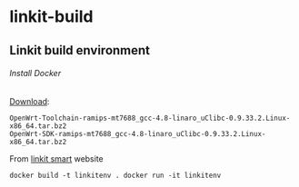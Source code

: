 # linkit-build
## Linkit build environment

###### Install Docker
[Download](https://labs.mediatek.com/en/platform/linkit-smart-7688):

    OpenWrt-Toolchain-ramips-mt7688_gcc-4.8-linaro_uClibc-0.9.33.2.Linux-x86_64.tar.bz2
    OpenWrt-SDK-ramips-mt7688_gcc-4.8-linaro_uClibc-0.9.33.2.Linux-x86_64.tar.bz2
From [linkit smart](https://labs.mediatek.com/en/platform/linkit-smart-7688) website

`
docker build -t linkitenv .
docker run -it linkitenv 
`
